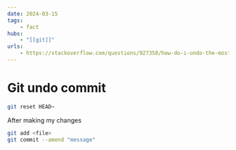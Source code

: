 ```yaml
---
date: 2024-03-15
tags:
    - fact
hubs:
    - "[[git]]"
urls:
    - https://stackoverflow.com/questions/927358/how-do-i-undo-the-most-recent-local-commits-in-git
---
```


# Git undo commit

```bash
git reset HEAD~
```

After making my changes
```bash
git add <file>
git commit --amend "message"
```


